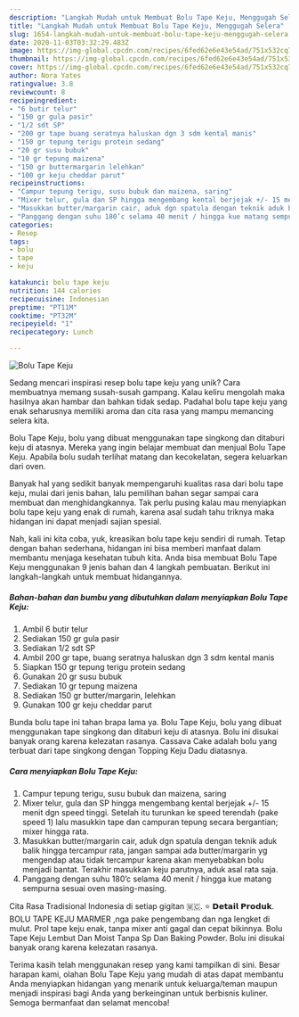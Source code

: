 ```yaml
---
description: "Langkah Mudah untuk Membuat Bolu Tape Keju, Menggugah Selera"
title: "Langkah Mudah untuk Membuat Bolu Tape Keju, Menggugah Selera"
slug: 1654-langkah-mudah-untuk-membuat-bolu-tape-keju-menggugah-selera
date: 2020-11-03T03:32:29.483Z
image: https://img-global.cpcdn.com/recipes/6fed62e6e43e54ad/751x532cq70/bolu-tape-keju-foto-resep-utama.jpg
thumbnail: https://img-global.cpcdn.com/recipes/6fed62e6e43e54ad/751x532cq70/bolu-tape-keju-foto-resep-utama.jpg
cover: https://img-global.cpcdn.com/recipes/6fed62e6e43e54ad/751x532cq70/bolu-tape-keju-foto-resep-utama.jpg
author: Nora Yates
ratingvalue: 3.8
reviewcount: 8
recipeingredient:
- "6 butir telur"
- "150 gr gula pasir"
- "1/2 sdt SP"
- "200 gr tape buang seratnya haluskan dgn 3 sdm kental manis"
- "150 gr tepung terigu protein sedang"
- "20 gr susu bubuk"
- "10 gr tepung maizena"
- "150 gr buttermargarin lelehkan"
- "100 gr keju cheddar parut"
recipeinstructions:
- "Campur tepung terigu, susu bubuk dan maizena, saring"
- "Mixer telur, gula dan SP hingga mengembang kental berjejak +/- 15 menit dgn speed tinggi. Setelah itu turunkan ke speed terendah (pake speed 1) lalu masukkin tape dan campuran tepung secara bergantian; mixer hingga rata."
- "Masukkan butter/margarin cair, aduk dgn spatula dengan teknik aduk balik hingga tercampur rata, jangan sampai ada butter/margarin yg mengendap atau tidak tercampur karena akan menyebabkan bolu menjadi bantat. Terakhir masukkan keju parutnya, aduk asal rata saja."
- "Panggang dengan suhu 180’c selama 40 menit / hingga kue matang sempurna sesuai oven masing-masing."
categories:
- Resep
tags:
- bolu
- tape
- keju

katakunci: bolu tape keju 
nutrition: 144 calories
recipecuisine: Indonesian
preptime: "PT11M"
cooktime: "PT32M"
recipeyield: "1"
recipecategory: Lunch

---
```



![Bolu Tape Keju](https://img-global.cpcdn.com/recipes/6fed62e6e43e54ad/751x532cq70/bolu-tape-keju-foto-resep-utama.jpg)

Sedang mencari inspirasi resep bolu tape keju yang unik? Cara membuatnya memang susah-susah gampang. Kalau keliru mengolah maka hasilnya akan hambar dan bahkan tidak sedap. Padahal bolu tape keju yang enak seharusnya memiliki aroma dan cita rasa yang mampu memancing selera kita.

Bolu Tape Keju, bolu yang dibuat menggunakan tape singkong dan ditaburi keju di atasnya. Mereka yang ingin belajar membuat dan menjual Bolu Tape Keju. Apabila bolu sudah terlihat matang dan kecokelatan, segera keluarkan dari oven.

Banyak hal yang sedikit banyak mempengaruhi kualitas rasa dari bolu tape keju, mulai dari jenis bahan, lalu pemilihan bahan segar sampai cara membuat dan menghidangkannya. Tak perlu pusing kalau mau menyiapkan bolu tape keju yang enak di rumah, karena asal sudah tahu triknya maka hidangan ini dapat menjadi sajian spesial.


Nah, kali ini kita coba, yuk, kreasikan bolu tape keju sendiri di rumah. Tetap dengan bahan sederhana, hidangan ini bisa memberi manfaat dalam membantu menjaga kesehatan tubuh kita. Anda bisa membuat Bolu Tape Keju menggunakan 9 jenis bahan dan 4 langkah pembuatan. Berikut ini langkah-langkah untuk membuat hidangannya.

<!--inarticleads1-->

##### Bahan-bahan dan bumbu yang dibutuhkan dalam menyiapkan Bolu Tape Keju:

1. Ambil 6 butir telur
1. Sediakan 150 gr gula pasir
1. Sediakan 1/2 sdt SP
1. Ambil 200 gr tape, buang seratnya haluskan dgn 3 sdm kental manis
1. Siapkan 150 gr tepung terigu protein sedang
1. Gunakan 20 gr susu bubuk
1. Sediakan 10 gr tepung maizena
1. Sediakan 150 gr butter/margarin, lelehkan
1. Gunakan 100 gr keju cheddar parut


Bunda bolu tape ini tahan brapa lama ya. Bolu Tape Keju, bolu yang dibuat menggunakan tape singkong dan ditaburi keju di atasnya. Bolu ini disukai banyak orang karena kelezatan rasanya. Cassava Cake adalah bolu yang terbuat dari tape singkong dengan Topping Keju Dadu diatasnya. 

<!--inarticleads2-->

##### Cara menyiapkan Bolu Tape Keju:

1. Campur tepung terigu, susu bubuk dan maizena, saring
1. Mixer telur, gula dan SP hingga mengembang kental berjejak +/- 15 menit dgn speed tinggi. Setelah itu turunkan ke speed terendah (pake speed 1) lalu masukkin tape dan campuran tepung secara bergantian; mixer hingga rata.
1. Masukkan butter/margarin cair, aduk dgn spatula dengan teknik aduk balik hingga tercampur rata, jangan sampai ada butter/margarin yg mengendap atau tidak tercampur karena akan menyebabkan bolu menjadi bantat. Terakhir masukkan keju parutnya, aduk asal rata saja.
1. Panggang dengan suhu 180’c selama 40 menit / hingga kue matang sempurna sesuai oven masing-masing.


Cita Rasa Tradisional Indonesia di setiap gigitan 🇲🇨. ⭐ 𝗗𝗲𝘁𝗮𝗶𝗹 𝗣𝗿𝗼𝗱𝘂𝗸. BOLU TAPE KEJU MARMER ,nga pake pengembang dan nga lengket di mulut. Prol tape keju enak, tanpa mixer anti gagal dan cepat bikinnya. Bolu Tape Keju Lembut Dan Moist Tanpa Sp Dan Baking Powder. Bolu ini disukai banyak orang karena kelezatan rasanya. 

Terima kasih telah menggunakan resep yang kami tampilkan di sini. Besar harapan kami, olahan Bolu Tape Keju yang mudah di atas dapat membantu Anda menyiapkan hidangan yang menarik untuk keluarga/teman maupun menjadi inspirasi bagi Anda yang berkeinginan untuk berbisnis kuliner. Semoga bermanfaat dan selamat mencoba!
